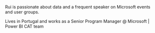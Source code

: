 Rui is passionate about data and a frequent speaker on Microsoft events and user groups.

Lives in Portugal and works as a Senior Program Manager @ Microsoft | Power BI CAT team
